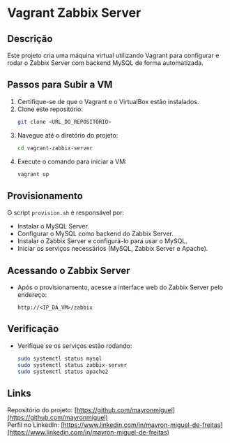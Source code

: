 # Vagrant Zabbix Server

## Descrição
Este projeto cria uma máquina virtual utilizando Vagrant para configurar e rodar o Zabbix Server com backend MySQL de forma automatizada.

## Passos para Subir a VM
1. Certifique-se de que o Vagrant e o VirtualBox estão instalados.
2. Clone este repositório:
   ```bash
   git clone <URL_DO_REPOSITORIO>
   ```
3. Navegue até o diretório do projeto:
   ```bash
   cd vagrant-zabbix-server
   ```
4. Execute o comando para iniciar a VM:
   ```bash
   vagrant up
   ```

## Provisionamento
O script `provision.sh` é responsável por:
- Instalar o MySQL Server.
- Configurar o MySQL como backend do Zabbix Server.
- Instalar o Zabbix Server e configurá-lo para usar o MySQL.
- Iniciar os serviços necessários (MySQL, Zabbix Server e Apache).

## Acessando o Zabbix Server
- Após o provisionamento, acesse a interface web do Zabbix Server pelo endereço:
  ```
  http://<IP_DA_VM>/zabbix
  ```

## Verificação
- Verifique se os serviços estão rodando:
  ```bash
  sudo systemctl status mysql
  sudo systemctl status zabbix-server
  sudo systemctl status apache2
  ```

## Links
Repositório do projeto: [https://github.com/mayronmiguel](https://github.com/mayronmiguel)                                 
Perfil no LinkedIn: [https://www.linkedin.com/in/mayron-miguel-de-freitas](https://www.linkedin.com/in/mayron-miguel-de-freitas)

